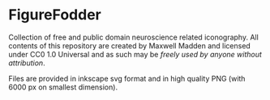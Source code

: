 # FigureFodder

Collection of free and public domain neuroscience related iconography. All contents of this repository are created by Maxwell Madden and licensed under CC0 1.0 Universal and as such may be _freely used by anyone without attribution_.

Files are provided in inkscape svg format and in high quality PNG (with 6000 px on smallest dimension).
